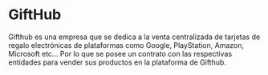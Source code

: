 # GiftHub
Gifthub es una empresa que se dedica a la venta centralizada de tarjetas de regalo electrónicas de plataformas como Google, PlayStation, Amazon, Microsoft etc… Por lo que se posee un contrato con las respectivas entidades para vender sus productos en la plataforma de Gifthub.
